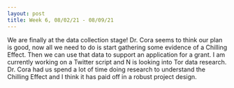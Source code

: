 ```yaml
---
layout: post
title: Week 6, 08/02/21 - 08/09/21
---
```


We are finally at the data collection stage! Dr. Cora seems to think our plan is good, now all we need to do is start gathering some evidence of a Chilling Effect. Then we can use that data to support an application for a grant. I am currently working on a Twitter script and N is looking into Tor data research. Dr. Cora had us spend a lot of time doing research to understand the Chilling Effect and I think it has paid off in a robust project design. 
